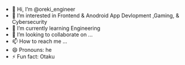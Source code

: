 - 👋 Hi, I’m @oreki_engineer
- 👀 I’m interested in Frontend & Anodroid App Devlopment ,Gaming, & Cybersecurity
- 🌱 I’m currently learning Engineering
- 💞️ I’m looking to collaborate on ...
- 📫 How to reach me ...
- 😄 Pronouns: he
- ⚡ Fun fact: Otaku

<!---
itznayan/itznayan is a ✨ special ✨ repository because its `README.md` (this file) appears on your GitHub profile.
You can click the Preview link to take a look at your changes.
--->
